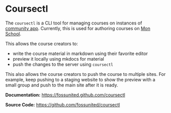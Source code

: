 # Coursectl

The `coursectl` is a CLI tool for managing courses on instances of [community app][]. Currently, this is used for authoring courses on [Mon School][].

[community app]: https://github.com/fossunited/community
[Mon School]: https://mon.school/

This allows the course creators to:

- write the course material in markdown using their favorite editor
- preview it locally using mkdocs for material
- push the changes to the server using `coursectl`

This also allows the course creators to push the course to multiple sites. For example, keep pushing to a staging website to show the preview with a small group and push to the main site after it is ready.

**Documentation:** <https://fossunited.github.com/coursectl>

**Source Code:** <https://github.com/fossunited/coursectl>
